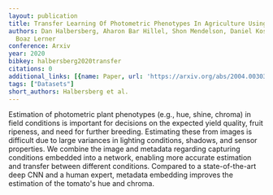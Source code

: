 ```yaml
---
layout: publication
title: Transfer Learning Of Photometric Phenotypes In Agriculture Using Metadata
authors: Dan Halbersberg, Aharon Bar Hillel, Shon Mendelson, Daniel Koster, Lena Karol,
  Boaz Lerner
conference: Arxiv
year: 2020
bibkey: halbersberg2020transfer
citations: 0
additional_links: [{name: Paper, url: 'https://arxiv.org/abs/2004.00303'}]
tags: ["Datasets"]
short_authors: Halbersberg et al.
---
```

Estimation of photometric plant phenotypes (e.g., hue, shine, chroma) in
field conditions is important for decisions on the expected yield quality,
fruit ripeness, and need for further breeding. Estimating these from images is
difficult due to large variances in lighting conditions, shadows, and sensor
properties. We combine the image and metadata regarding capturing conditions
embedded into a network, enabling more accurate estimation and transfer between
different conditions. Compared to a state-of-the-art deep CNN and a human
expert, metadata embedding improves the estimation of the tomato's hue and
chroma.
